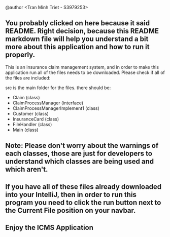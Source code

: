 @author <Tran Minh Triet - S3979253>

You probably clicked on here because it said README.
Right decision, because this README markdown file will help you understand a bit more about this application and how to run it properly.
----------------------------------------------------------------------------------------------------------------------------------------
This is an insurance claim management system, and in order to make this application run all of the files needs to be downloaded.
Please check if all of the files are included:

src is the main folder for the files. 
there should be:
- Claim (class)
- ClaimProcessManager (interface)
- ClaimProcessManagerImplement1 (class)
- Customer (class)
- InsuranceCard (class)
- FileHandler (class)
- Main (class)

Note: Please don't worry about the warnings of each classes, those are just for developers to understand which classes are being used and which aren't.
-------------------------------------------------------------------------------------------------------------------------------------------------------
If you have all of these files already downloaded into your IntelliJ, then in order to run this program you need to click the run button next to the Current File position on your navbar.
------------------------------------------------------------------------------------------------------------------------------------------------------------------------------------------
Enjoy the ICMS Application
------------------------------------------------------------------------------------------------------------------------------------------------------------------------------------------
